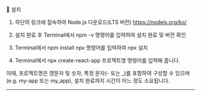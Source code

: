 💾 설치

1. 하단의 링크에 접속하여 Node.js 다운로드(LTS 버전)
   https://nodejs.org/ko/

2. 설치 완료 후 Terminal에서 npm -v 명령어를 입력하여 설치 완료 및 버전 확인

3. Terminal에서 npm install npx 명령어를 입력하여 npx 설치

4. Terminal에서 npx create-react-app 프로젝트명 명령어를 입력해 줍니다.

이때, 프로젝트명은 영문자 및 숫자, 특정 문자(- 또는 \_)를 포함하여
구성할 수 있으며 (e.g. my-app 또는 my_app), 설치 완료까지
시간이 어느 정도 소요됩니다.

---
